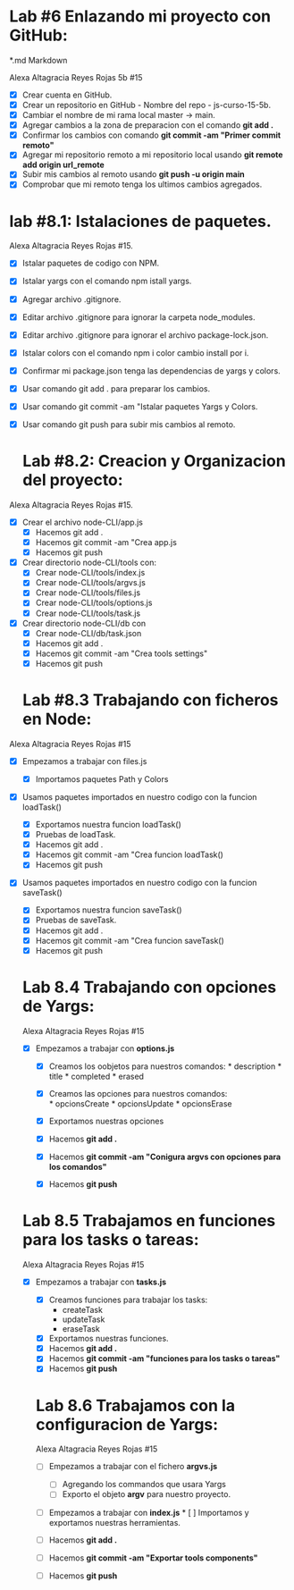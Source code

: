 
#  Lab #6 Enlazando mi proyecto con GitHub:
   *.md Markdown

   Alexa Altagracia Reyes Rojas 5b #15

   * [x] Crear cuenta en GitHub.
   * [x] Crear un repositorio en GitHub - Nombre del repo - js-curso-15-5b.
   * [x] Cambiar el nombre de mi rama local master -> main.
   * [x] Agregar cambios a la zona de preparacion con el comando **git add .**
   * [x] Confirmar los cambios con comando **git commit -am "Primer commit remoto"**
   * [x] Agregar mi repositorio remoto a mi repositorio local usando **git remote add origin url_remote**
   * [x] Subir mis cambios al remoto usando **git push -u origin main**
   * [x] Comprobar que mi remoto tenga los ultimos cambios agregados.

# lab #8.1: Istalaciones de paquetes.

Alexa Altagracia Reyes Rojas #15.

* [x] Istalar paquetes de codigo con NPM.
* [x] Istalar yargs con el comando npm istall yargs.
* [x] Agregar archivo .gitignore.
* [x] Editar archivo .gitignore para ignorar la carpeta node_modules.
* [x] Editar archivo .gitignore para ignorar el archivo package-lock.json.
* [x] Istalar colors con el comando npm i color cambio install por i.
* [x] Confirmar mi package.json tenga las dependencias de yargs y colors.
* [x] Usar comando git add . para preparar los cambios.
* [x] Usar comando git commit -am "Istalar paquetes Yargs y Colors.
* [x] Usar comando git push para subir mis cambios al remoto.


   # Lab #8.2: Creacion y Organizacion del proyecto:

Alexa Altagracia Reyes Rojas #15.

* [x] Crear el archivo node-CLI/app.js
    * [x] Hacemos git add .
    * [x] Hacemos git commit -am "Crea app.js
    * [x] Hacemos git push
* [x] Crear directorio node-CLI/tools con:
    * [x] Crear node-CLI/tools/index.js
    * [x] Crear node-CLI/tools/argvs.js
    * [x] Crear node-CLI/tools/files.js
    * [x] Crear node-CLI/tools/options.js
    * [x] Crear node-CLI/tools/task.js
* [x] Crear directorio node-CLI/db con
    * [x] Crear node-CLI/db/task.json
    * [x] Hacemos git add .
    * [x] Hacemos git commit -am "Crea tools settings"
    * [x] Hacemos git push

    # Lab #8.3 Trabajando con ficheros en Node:

Alexa Altagracia Reyes Rojas #15

* [x] Empezamos a trabajar con files.js
    * [x] Importamos paquetes Path y Colors

* [x] Usamos paquetes importados en nuestro codigo con la funcion loadTask()
    * [x] Exportamos nuestra funcion loadTask()
    * [x] Pruebas de loadTask.
    * [x] Hacemos git add .
    * [x] Hacemos git commit -am "Crea funcion loadTask()
    * [x] Hacemos git push

* [x] Usamos paquetes importados en nuestro codigo con la funcion saveTask()
    * [x] Exportamos nuestra funcion saveTask()
    * [x] Pruebas de saveTask.
    * [x] Hacemos git add .
    * [x] Hacemos git commit -am "Crea funcion saveTask()
    * [x] Hacemos git push

    # Lab 8.4 Trabajando con opciones de Yargs:

    Alexa Altagracia Reyes Rojas #15

    * [x] Empezamos a trabajar con **options.js**
      * [x] Creamos los oobjetos para nuestros comandos:
            * description
            * title
            * completed
            * erased
      * [x] Creamos las opciones para nuestros comandos:      
            * opcionsCreate
            * opcionsUpdate
            * opcionsErase
      * [x] Exportamos nuestras opciones 
      * [x] Hacemos **git add .**
      * [x] Hacemos **git commit -am "Conigura argvs con opciones para los comandos"**   
      * [x] Hacemos **git push**      


    # Lab 8.5 Trabajamos en funciones para los tasks o tareas:

    Alexa Altagracia Reyes Rojas #15

    * [x] Empezamos a trabajar con **tasks.js**
        * [x] Creamos funciones  para trabajar los tasks:
             * createTask
             * updateTask
             * eraseTask
        * [x] Exportamos nuestras funciones.
        * [x] Hacemos **git add .**
        * [x] Hacemos **git commit -am "funciones para los tasks o tareas"**
        * [x] Hacemos **git push**   

        # Lab 8.6 Trabajamos con la configuracion de Yargs:

        Alexa Altagracia Reyes Rojas #15

        * [ ] Empezamos a trabajar con el fichero **argvs.js**
             * [ ] Agregando los commandos que usara Yargs
             * [ ] Exporto el objeto **argv** para nuestro proyecto.

        * [ ] Empezamos a trabajar con **index.js**
              * [ ] Importamos y exportamos nuestras herramientas.

        * [ ] Hacemos **git add .**
        * [ ] Hacemos **git commit -am "Exportar tools components"**
        * [ ] Hacemos **git push** 


